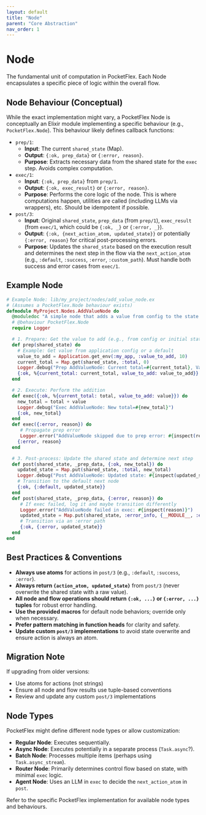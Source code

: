 ```yaml
---
layout: default
title: "Node"
parent: "Core Abstraction"
nav_order: 1
---
```


# Node

The fundamental unit of computation in PocketFlex. Each Node encapsulates a specific piece of logic within the overall flow.

## Node Behaviour (Conceptual)

While the exact implementation might vary, a PocketFlex Node is conceptually an Elixir module implementing a specific behaviour (e.g., `PocketFlex.Node`). This behaviour likely defines callback functions:

- `prep/1`: 
  - **Input**: The current `shared_state` (Map).
  - **Output**: `{:ok, prep_data}` or `{:error, reason}`.
  - **Purpose**: Extracts necessary data from the shared state for the `exec` step. Avoids complex computation.
- `exec/1`: 
  - **Input**: `{:ok, prep_data}` from `prep/1`.
  - **Output**: `{:ok, exec_result}` or `{:error, reason}`.
  - **Purpose**: Performs the core logic of the node. This is where computations happen, utilities are called (including LLMs via wrappers), etc. Should be idempotent if possible.
- `post/3`: 
  - **Input**: Original `shared_state`, `prep_data` (from `prep/1`), `exec_result` (from `exec/1`, which could be `{:ok, _}` or `{:error, _}`).
  - **Output**: `{:ok, {next_action_atom, updated_state}}` or potentially `{:error, reason}` for critical post-processing errors.
  - **Purpose**: Updates the `shared_state` based on the execution result and determines the next step in the flow via the `next_action_atom` (e.g., `:default`, `:success`, `:error`, `:custom_path`). Must handle both success and error cases from `exec/1`.

## Example Node

```elixir
# Example Node: lib/my_project/nodes/add_value_node.ex
# (Assumes a PocketFlex.Node behaviour exists)
defmodule MyProject.Nodes.AddValueNode do
  @moduledoc "A simple node that adds a value from config to the state."
  # @behaviour PocketFlex.Node 
  require Logger

  # 1. Prepare: Get the value to add (e.g., from config or initial state)
  def prep(shared_state) do
    # Example: Get value from application config or a default
    value_to_add = Application.get_env(:my_app, :value_to_add, 10)
    current_total = Map.get(shared_state, :total, 0)
    Logger.debug("Prep AddValueNode: Current total=#{current_total}, Value to add=#{value_to_add}")
    {:ok, %{current_total: current_total, value_to_add: value_to_add}}
  end

  # 2. Execute: Perform the addition
  def exec({:ok, %{current_total: total, value_to_add: value}}) do
    new_total = total + value
    Logger.debug("Exec AddValueNode: New total=#{new_total}")
    {:ok, new_total}
  end
  def exec({:error, reason}) do
     # Propagate prep error
     Logger.error("AddValueNode skipped due to prep error: #{inspect(reason)}")
    {:error, reason}
  end

  # 3. Post-process: Update the shared state and determine next step
  def post(shared_state, _prep_data, {:ok, new_total}) do
    updated_state = Map.put(shared_state, :total, new_total)
    Logger.debug("Post AddValueNode: Updated state: #{inspect(updated_state)}")
    # Transition to the default next node
    {:ok, {:default, updated_state}} 
  end
  def post(shared_state, _prep_data, {:error, reason}) do
     # If exec failed, log it and maybe transition differently
     Logger.error("AddValueNode failed in exec: #{inspect(reason)}")
     updated_state = Map.put(shared_state, :error_info, {__MODULE__, :exec_failed, reason})
     # Transition via an :error path
     {:ok, {:error, updated_state}}
  end
end
```

## Best Practices & Conventions

- **Always use atoms** for actions in `post/3` (e.g., `:default`, `:success`, `:error`).
- **Always return `{action_atom, updated_state}`** from `post/3` (never overwrite the shared state with a raw value).
- **All node and flow operations should return `{:ok, ...}` or `{:error, ...}` tuples** for robust error handling.
- **Use the provided macros** for default node behaviors; override only when necessary.
- **Prefer pattern matching in function heads** for clarity and safety.
- **Update custom `post/3` implementations** to avoid state overwrite and ensure action is always an atom.

## Migration Note

If upgrading from older versions:
- Use atoms for actions (not strings)
- Ensure all node and flow results use tuple-based conventions
- Review and update any custom `post/3` implementations

## Node Types

PocketFlex might define different node types or allow customization:

- **Regular Node**: Executes sequentially.
- **Async Node**: Executes potentially in a separate process (`Task.async`?).
- **Batch Node**: Processes multiple items (perhaps using `Task.async_stream`).
- **Router Node**: Primarily determines control flow based on state, with minimal `exec` logic.
- **Agent Node**: Uses an LLM in `exec` to decide the `next_action_atom` in `post`.

Refer to the specific PocketFlex implementation for available node types and behaviours. 